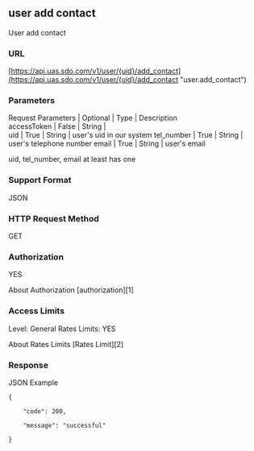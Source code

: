 

## user add contact

User add contact  

### URL

[https://api.uas.sdo.com/v1/user/{uid}/add_contact](https://api.uas.sdo.com/v1/user/{uid}/add_contact  "user.add_contact")


### Parameters
Request Parameters  |  Optional  |  Type   |  Description  
accessToken			|  False	 |  String |  
uid            |  True	     |  String |  user's uid in our system
tel_number            |  True	     |  String |  user's telephone number
email            |  True	     |  String |   user's email

uid, tel_number, email at least has one
### Support Format

JSON

### HTTP Request Method

GET

### Authorization

YES


About Authorization [authorization][1]

### Access Limits

Level: General
Rates Limits: YES


About Rates Limits [Rates Limit][2]

### Response

JSON Example


    {

    	"code": 200,  

		"message": "successful"  
		
	}

